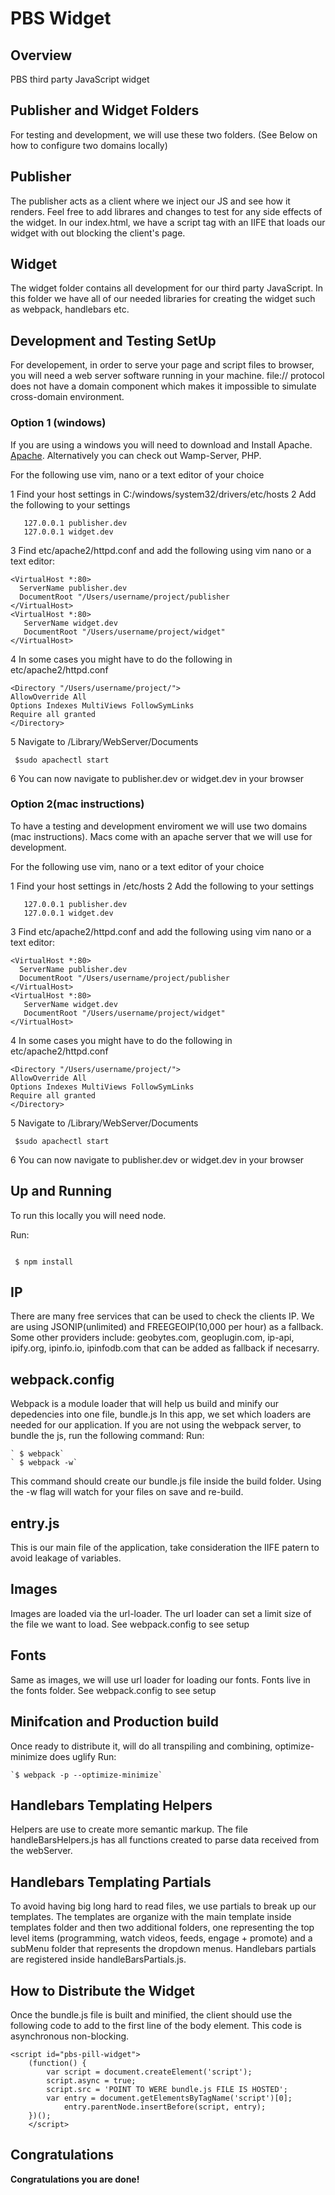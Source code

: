 
# PBS Widget



## Overview
PBS third party JavaScript widget   

## Publisher and Widget Folders
For testing and development, we will use these two folders. (See Below on how to configure two domains locally)

## Publisher 
The publisher acts as a client where we inject our JS and see how it renders. Feel free to add librares and changes to test for any side effects of the widget. In our index.html, we have a script tag with an IIFE that loads our widget with out blocking the client's page. 

## Widget
The widget folder contains all development for our third party JavaScript. In this folder we have all of our needed libraries for creating the widget such as webpack, handlebars etc.

## Development and Testing SetUp 

For developement, in order to serve your page and script files to browser, you will need a web server software running in your machine. file:// protocol does not have a domain component which makes it impossible to simulate cross-domain environment. 


### Option 1 (windows)

If you are using a windows you will need to download and Install Apache. [Apache](http://httpd.apache.org). Alternatively you can check out Wamp-Server, PHP.

For the following use vim, nano or a text editor of your choice

1 Find your host settings in C:/windows/system32/drivers/etc/hosts
2 Add the following to your settings

```
   127.0.0.1 publisher.dev
   127.0.0.1 widget.dev
```

3  Find etc/apache2/httpd.conf and add the following using vim nano or a text editor:
 
```
<VirtualHost *:80>
  ServerName publisher.dev
  DocumentRoot "/Users/username/project/publisher
</VirtualHost>
<VirtualHost *:80>
   ServerName widget.dev
   DocumentRoot "/Users/username/project/widget"
</VirtualHost>
```

4  In some cases you might have to do the following in etc/apache2/httpd.conf

```
<Directory "/Users/username/project/">
AllowOverride All
Options Indexes MultiViews FollowSymLinks
Require all granted
</Directory>

```

5  Navigate to /Library/WebServer/Documents
```
 $sudo apachectl start

```
6  You can now navigate to publisher.dev or widget.dev in your browser 

### Option 2(mac instructions)

To have a testing and development enviroment we will use two domains (mac instructions). Macs come with an apache server that we will use for development.

For the following use vim, nano or a text editor of your choice

1 Find your host settings in /etc/hosts
2 Add the following to your settings

```
   127.0.0.1 publisher.dev
   127.0.0.1 widget.dev
```

3  Find etc/apache2/httpd.conf and add the following using vim nano or a text editor:
 
```
<VirtualHost *:80>
  ServerName publisher.dev
  DocumentRoot "/Users/username/project/publisher
</VirtualHost>
<VirtualHost *:80>
   ServerName widget.dev
   DocumentRoot "/Users/username/project/widget"
</VirtualHost>
```

4  In some cases you might have to do the following in etc/apache2/httpd.conf

```
<Directory "/Users/username/project/">
AllowOverride All
Options Indexes MultiViews FollowSymLinks
Require all granted
</Directory>

```

5  Navigate to /Library/WebServer/Documents
```
 $sudo apachectl start

```
6  You can now navigate to publisher.dev or widget.dev in your browser 


## Up and Running
To run this locally you will need node. 

Run:
```

 $ npm install

```

## IP 
There are many free services that can be used to check the clients IP. We are using JSONIP(unlimited) and FREEGEOIP(10,000 per hour) as a fallback. Some other providers include: geobytes.com, geoplugin.com, ip-api, ipify.org, ipinfo.io, ipinfodb.com that can be added as fallback if necesarry. 


## webpack.config
Webpack is a module loader that will help us build and minify our depedencies into one file, bundle.js
In this app, we set which loaders are needed for our application.
If you are not using the webpack server, to bundle the js, run the following command:
Run:
```
` $ webpack`
` $ webpack -w`
```
This command should create our bundle.js file inside the build folder. Using the -w flag will watch for your files on save and re-build.

## entry.js
This is our main file of the application, take consideration the IIFE patern to avoid leakage of variables. 

## Images
Images are loaded via the url-loader. The url loader can set a limit size of the file we want to load. See webpack.config to see setup

## Fonts
Same as images, we will use url loader for loading our fonts. Fonts live in the fonts folder. See webpack.config to see setup

## Minifcation and Production build
Once ready to distribute it, will do all transpiling and combining, optimize-minimize does uglify
Run:
```
`$ webpack -p --optimize-minimize`
```

## Handlebars Templating Helpers
Helpers are use to create more semantic markup. The file handleBarsHelpers.js has all functions created to parse data received from the webServer. 

## Handlebars Templating Partials
To avoid having big long hard to read files, we use partials to break up our templates. The templates are organize with the main template inside templates folder and then two additional folders, one representing the top level items (programming, watch videos, feeds, engage + promote) and a subMenu folder that represents the dropdown menus. Handlebars partials are registered inside handleBarsPartials.js. 

## How to Distribute the Widget
Once the bundle.js file is built and minified, the client should use the following code to add to the first line of the body element. This code is asynchronous non-blocking.

```
<script id="pbs-pill-widget">
	(function() {
		var script = document.createElement('script');
		script.async = true;
		script.src = 'POINT TO WERE bundle.js FILE IS HOSTED';
		var entry = document.getElementsByTagName('script')[0];
		    entry.parentNode.insertBefore(script, entry);
	})();
	</script>

```


## Congratulations
**Congratulations you are done!** 
